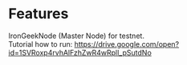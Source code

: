 # Features

IronGeekNode (Master Node) for testnet.
<br/> Tutorial how to run: https://drive.google.com/open?id=1SVRoxp4rvhAlFzhZwR4wRpll_pSutdNo
